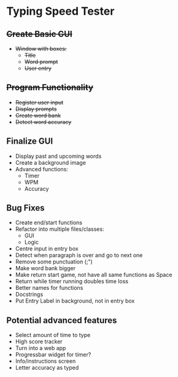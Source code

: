 # Typing Speed Tester

## ~~Create Basic GUI~~

-   ~~Window with boxes:~~
    -   ~~Title~~
    -   ~~Word prompt~~
    -   ~~User entry~~

## ~~Program Functionality~~

-   ~~Register user input~~
-   ~~Display prompts~~
-   ~~Create word bank~~
-   ~~Detect word accuracy~~

## Finalize GUI

-   Display past and upcoming words
-   Create a background image
-   Advanced functions:
    -   Timer
    -   WPM
    -   Accuracy

## Bug Fixes

-   Create end/start functions
-   Refactor into multiple files/classes:
    -   GUI
    -   Logic
-   Centre input in entry box
-   Detect when paragraph is over and go to next one
-   Remove some punctuation (;")
-   Make word bank bigger
-   Make return start game, not have all same functions as Space
-   Return while timer running doubles time loss
-   Better names for functions
-   Docstrings
-   Put Entry Label in background, not in entry box

## Potential advanced features

-   Select amount of time to type
-   High score tracker
-   Turn into a web app
-   Progressbar widget for timer?
-   Info/instructions screen
-   Letter accuracy as typed
